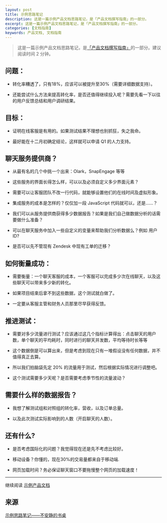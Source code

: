 ```yaml
---
layout: post
title: 示例思路笔记
description: 这是一篇示例产品文档思路笔记，是「产品文档撰写指南」的一部分。
excerpt: 这是一篇示例产品文档思路笔记，是「产品文档撰写指南」的一部分。
categories: [文档指南]
keywords: 产品文档, 文档指南
---
```



> 这是一篇示例产品文档思路笔记，是[「产品文档撰写指南」](/文档指南/2018/02/21/on-writing-product-specs.html)的一部分。建议阅读时间 2 分钟。

## 问题：

* 转化率糟透了，只有18%，应该可以被提升至30%（需要详细数据支持）。

* 还能尝试什么方法来提高转化率，是否还值得继续投入呢？需要先看一下以往的用户反馈总结和用户调研结果。

## 目标：

* 证明在线客服是有用的。如果测试结果不理想也别抓狂，失之我命。

* 最好能在十二月初确定结论，这样就可以申请 Q1 的人力支持。

## 聊天服务提供商？

* 从最有名的几个中挑一个出来：Olark，SnapEngage 等等

* 这些服务的界面长得怎么样，可以以及必须自定义多少界面元素？

* 需要可以让客服团队不改一行代码，就能够设置他们的在线时间及虚拟形象。

* 集成服务的成本是怎样的？仅仅加一段 JavaScript 代码就可以，还是……？

* 我们可以从服务提供商获得多少数据报告？如果是我们自己做数据分析的话需要做什么准备？

* 可以在聊天服务中加入一些自定义的变量来帮助我们分析数据么？例如 用户 ID?

* 是否可以先不管现有 Zendesk 中现有工单的迁移？

## 如何衡量成功：

* 需要衡量：一个聊天客服的成本，一个客服可以完成多少次在线聊天，以及这些聊天可以带来多少新的转化。

* 如果项目结束后拿不到这些数据，这个测试就白做了。

* 一定要从客服主管和财务人员那里尽早获得反馈。

## 推进测试：

* 需要对多少流量进行测试？应该通过这几个指标计算得出：点击聊天的用户数，单个聊天的平均耗时，同时进行的聊天并发数，平均等待时长等等

* 这个数据倒是可以算出来，但是考虑到现在只有一堆假设没有任何数据，并不值得真正去算。

* 所以我们拍脑袋先定 20% 的流量用于测试，然后根据实际情况进行调整吧。

* 这个测试需要多少天呢？是否需要考虑季节性的流量波动？

## 需要什么样的数据报告？

* 我想了解测试组和对照组的转化率，营收，以及订单总量。

* 以及此次测试实际影响到的人数（开启聊天的人数）。

## 还有什么?

* 是否考虑国际化的问题？我觉得现在还是先不考虑比较好。

* 移动设备？你懂的，现在30%的交易量都来自于移动端.

* 网页加载时间？务必保证聊天窗口不要拖慢整个网页的加载速度！

---

继续阅读 [示例产品文档](/文档指南/2018/02/21/product-example-spec.html) 

## 来源

[示例思路笔记——不安静的书桌](https://mp.weixin.qq.com/s?__biz=MjM5MTIzMjgwMg==&mid=2247483676&idx=2&sn=33c24e5d7a7a25edec64f19a9b3a616d&chksm=a6b9e75191ce6e4752ade268a601fb06abd6279b04f5269052102d894f6eac0d44b4554a0ba6#rd)